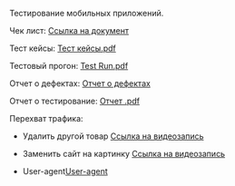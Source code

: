 Тестирование мобильных приложений.

Чек лист: 
[Ссылка на документ](https://docs.google.com/spreadsheets/d/1l9_z1xRtqnQXxGbCUmEWGJn77-GhoNOvmvcOa3ci-gc/edit?gid=0#gid=0)

Тест кейсы:
[Тест кейсы.pdf](https://github.com/user-attachments/files/20966537/G10-2025-06-29.pdf)

Тестовый прогон: 
[Test Run.pdf](https://github.com/user-attachments/files/20968085/G10-Test%2Brun%2B2025_06_29.pdf)

Отчет о дефектах: 
[Отчет о дефектах](https://github.com/user-attachments/files/20968086/Issues.4.xlsx)

Отчет о тестирование: 
[Отчет .pdf](https://github.com/user-attachments/files/20968697/1.pdf)

Перехват трафика:

- Удалить другой товар [Ссылка на видеозапись](https://github.com/user-attachments/assets/4cf02fab-3e7b-4e97-88ec-70663e6f460d)

- Заменить сайт на картинку [Ссылка на видеозапись](https://github.com/user-attachments/assets/c2185946-8f4f-495f-aaec-a0c917cf949d)

- User-agent[User-agent](https://github.com/user-attachments/assets/54da355b-9443-4f21-a220-967b039f3c05)
